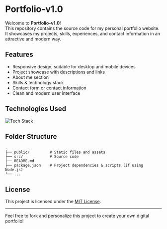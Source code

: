 # Portfolio-v1.0

Welcome to **Portfolio-v1.0**!  
This repository contains the source code for my personal portfolio website. It showcases my projects, skills, experiences, and contact information in an attractive and modern way.

## Features

- Responsive design, suitable for desktop and mobile devices
- Project showcase with descriptions and links
- About me section
- Skills & technology stack
- Contact form or contact information
- Clean and modern user interface

## Technologies Used

<img src="https://skillicons.dev/icons?i=ts,react,tailwind,vite,git,vercel" alt="Tech Stack" />


## Folder Structure

```
.
├── public/         # Static files and assets
├── src/            # Source code
├── README.md
├── package.json    # Project dependencies & scripts (if using Node.js)
└── ...
```


## License

This project is licensed under the [MIT License](LICENSE).

---

Feel free to fork and personalize this project to create your own digital portfolio!

